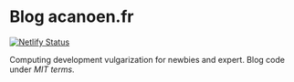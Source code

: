 # Blog acanoen.fr

[![Netlify Status](https://api.netlify.com/api/v1/badges/b85fa423-9bc9-472c-8608-30269155bf33/deploy-status)](https://app.netlify.com/sites/blog-acanoen-fr/deploys)

Computing development vulgarization for newbies and expert. Blog code under *MIT terms*.
